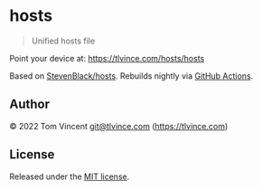 # hosts

> Unified hosts file

Point your device at: https://tlvince.com/hosts/hosts

Based on [StevenBlack/hosts](https://github.com/StevenBlack/hosts). Rebuilds nightly via [GitHub Actions](https://docs.github.com/en/pages/getting-started-with-github-pages/configuring-a-publishing-source-for-your-github-pages-site#creating-a-custom-github-actions-workflow-to-publish-your-site).

## Author

© 2022 Tom Vincent <git@tlvince.com> (https://tlvince.com)

## License

Released under the [MIT license](http://tlvince.mit-license.org).

